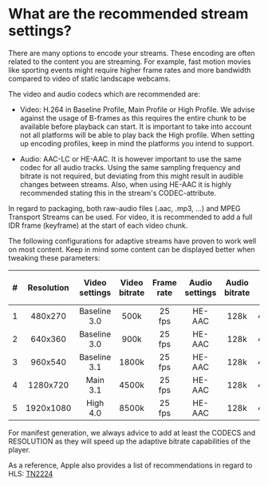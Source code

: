 # What are the recommended stream settings?

There are many options to encode your streams. These encoding are often related to the content you are streaming. For example, fast motion movies like sporting events might require higher frame rates and more bandwidth compared to video of static landscape webcams.

The video and audio codecs which are recommended are:

- Video: H.264 in Baseline Profile, Main Profile or High Profile. We advise against the usage of B-frames as this requires the entire chunk to be available before playback can start. It is important to take into account not all platforms will be able to play back the High profile. When setting up encoding profiles, keep in mind the platforms you intend to support.

- Audio: AAC-LC or HE-AAC. It is however important to use the same codec for all audio tracks. Using the same sampling frequency and bitrate is not required, but deviating from this might result in audible changes between streams. Also, when using HE-AAC it is highly recommended stating this in the stream's CODEC-attribute.

In regard to packaging, both raw-audio files (.aac, .mp3, ...) and MPEG Transport Streams can be used. For video, it is recommended to add a full IDR frame (keyframe) at the start of each video chunk.

The following configurations for adaptive streams have proven to work well on most content. Keep in mind some content can be displayed better when tweaking these parameters:

|  #  | Resolution | Video settings | Video bitrate | Frame rate | Audio settings | Audio bitrate | Audio sample rate |
| :-: | :--------: | :------------: | :-----------: | :--------: | :------------: | :-----------: | :---------------: |
|  1  |  480x270   |  Baseline 3.0  |     500k      |   25 fps   |     HE-AAC     |     128k      |      44.1kHz      |
|  2  |  640x360   |  Baseline 3.0  |     900k      |   25 fps   |     HE-AAC     |     128k      |      44.1kHz      |
|  3  |  960x540   |  Baseline 3.1  |     1800k     |   25 fps   |     HE-AAC     |     128k      |      44.1kHz      |
|  4  |  1280x720  |    Main 3.1    |     4500k     |   25 fps   |     HE-AAC     |     128k      |      44.1kHz      |
|  5  | 1920x1080  |    High 4.0    |     8500k     |   25 fps   |     HE-AAC     |     128k      |      44.1kHz      |

For manifest generation, we always advice to add at least the CODECS and RESOLUTION as they will speed up the adaptive bitrate capabilities of the player.

As a reference, Apple also provides a list of recommendations in regard to HLS: [TN2224](https://developer.apple.com/library/ios/technotes/tn2224/_index.html#//apple_ref/doc/uid/DTS40009745-CH1-SETTINGSFILES)
